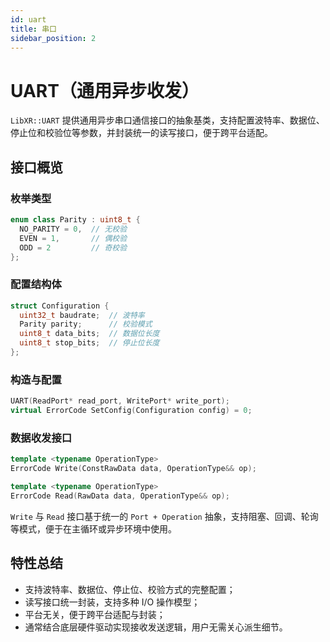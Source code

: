 ```yaml
---
id: uart
title: 串口
sidebar_position: 2
---
```


# UART（通用异步收发）

`LibXR::UART` 提供通用异步串口通信接口的抽象基类，支持配置波特率、数据位、停止位和校验位等参数，并封装统一的读写接口，便于跨平台适配。

## 接口概览

### 枚举类型

```cpp
enum class Parity : uint8_t {
  NO_PARITY = 0,  // 无校验
  EVEN = 1,       // 偶校验
  ODD = 2         // 奇校验
};
```

### 配置结构体

```cpp
struct Configuration {
  uint32_t baudrate;  // 波特率
  Parity parity;      // 校验模式
  uint8_t data_bits;  // 数据位长度
  uint8_t stop_bits;  // 停止位长度
};
```

### 构造与配置

```cpp
UART(ReadPort* read_port, WritePort* write_port);
virtual ErrorCode SetConfig(Configuration config) = 0;
```

### 数据收发接口

```cpp
template <typename OperationType>
ErrorCode Write(ConstRawData data, OperationType&& op);

template <typename OperationType>
ErrorCode Read(RawData data, OperationType&& op);
```

`Write` 与 `Read` 接口基于统一的 `Port + Operation` 抽象，支持阻塞、回调、轮询等模式，便于在主循环或异步环境中使用。

## 特性总结

- 支持波特率、数据位、停止位、校验方式的完整配置；
- 读写接口统一封装，支持多种 I/O 操作模型；
- 平台无关，便于跨平台适配与封装；
- 通常结合底层硬件驱动实现接收发送逻辑，用户无需关心派生细节。

